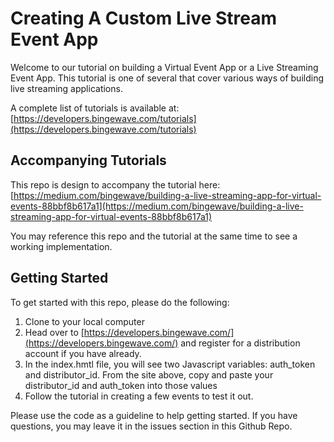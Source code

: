 
# Creating A Custom Live Stream Event App

Welcome to our tutorial on building a Virtual Event App or a Live Streaming Event App. This tutorial is one of several that cover various ways of building live streaming applications.

A complete list of tutorials is available at: [https://developers.bingewave.com/tutorials](https://developers.bingewave.com/tutorials)

## Accompanying Tutorials
This repo is design to accompany the tutorial here: [https://medium.com/bingewave/building-a-live-streaming-app-for-virtual-events-88bbf8b617a1](https://medium.com/bingewave/building-a-live-streaming-app-for-virtual-events-88bbf8b617a1)

You may reference this repo and the tutorial at the same time  to see a working implementation.

## Getting Started
To get started with this repo, please do the following:
1. Clone to your local computer
2. Head over to [https://developers.bingewave.com/](https://developers.bingewave.com/) and register for a distribution account if you have already.
3. In the  index.hmtl file,  you will see two Javascript variables: auth_token and distributor_id. From the site above, copy and paste your distributor_id and auth_token into those values
4. Follow the tutorial in creating a few events to test it out.

  

Please use the code as a guideline to help getting started. If you have questions, you may leave it in the issues section in this Github Repo.